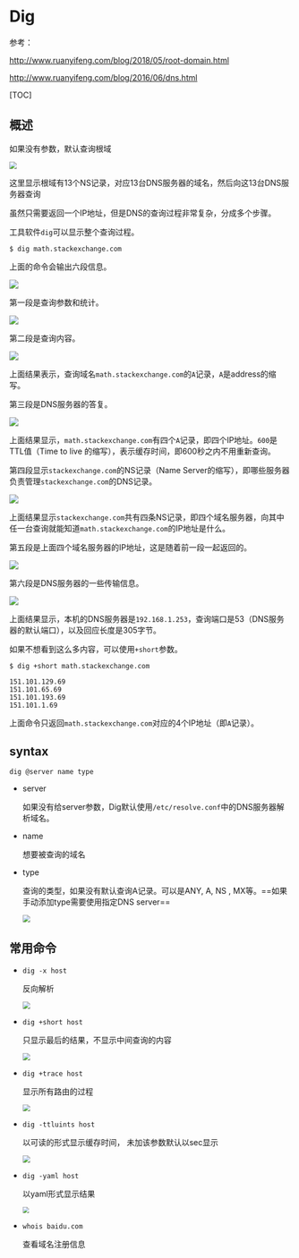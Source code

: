 # Dig

参考：

http://www.ruanyifeng.com/blog/2018/05/root-domain.html

http://www.ruanyifeng.com/blog/2016/06/dns.html

[TOC]

## 概述

如果没有参数，默认查询根域

<img src="..\..\imgs\_Kali\Snipaste_2020-09-01_16-01-04.png" style="zoom:80%;" />

这里显示根域有13个NS记录，对应13台DNS服务器的域名，然后向这13台DNS服务器查询

虽然只需要返回一个IP地址，但是DNS的查询过程非常复杂，分成多个步骤。

工具软件`dig`可以显示整个查询过程。

```shell
$ dig math.stackexchange.com
```

上面的命令会输出六段信息。

<img src="http://www.ruanyifeng.com/blogimg/asset/2016/bg2016061501.png"/>

第一段是查询参数和统计。

<img src="http://www.ruanyifeng.com/blogimg/asset/2016/bg2016061502.png"/>

第二段是查询内容。

<img src="http://www.ruanyifeng.com/blogimg/asset/2016/bg2016061503.png"/>

上面结果表示，查询域名`math.stackexchange.com`的`A`记录，`A`是address的缩写。

第三段是DNS服务器的答复。

<img src="http://www.ruanyifeng.com/blogimg/asset/2016/bg2016061504.png"/>

上面结果显示，`math.stackexchange.com`有四个`A`记录，即四个IP地址。`600`是TTL值（Time to live 的缩写），表示缓存时间，即600秒之内不用重新查询。

第四段显示`stackexchange.com`的NS记录（Name Server的缩写），即哪些服务器负责管理`stackexchange.com`的DNS记录。

<img src="http://www.ruanyifeng.com/blogimg/asset/2016/bg2016061505.png"/>

上面结果显示`stackexchange.com`共有四条NS记录，即四个域名服务器，向其中任一台查询就能知道`math.stackexchange.com`的IP地址是什么。

第五段是上面四个域名服务器的IP地址，这是随着前一段一起返回的。

<img src="http://www.ruanyifeng.com/blogimg/asset/2016/bg2016061506.png"/>

第六段是DNS服务器的一些传输信息。

<img src="http://www.ruanyifeng.com/blogimg/asset/2016/bg2016061514.png"/>

上面结果显示，本机的DNS服务器是`192.168.1.253`，查询端口是53（DNS服务器的默认端口），以及回应长度是305字节。

如果不想看到这么多内容，可以使用`+short`参数。

```shell
$ dig +short math.stackexchange.com

151.101.129.69
151.101.65.69
151.101.193.69
151.101.1.69
```

上面命令只返回`math.stackexchange.com`对应的4个IP地址（即`A`记录）。

## syntax

`dig @server name type`

- server

  如果没有给server参数，Dig默认使用`/etc/resolve.conf`中的DNS服务器解析域名。

- name 

  想要被查询的域名

- type

  查询的类型，如果没有默认查询A记录。可以是ANY, A, NS , MX等。==如果手动添加type需要使用指定DNS server==

  <img src="..\..\imgs\_Kali\Snipaste_2020-09-01_17-26-01.png" style="zoom:80%;" />

## 常用命令

- `dig -x host`

  反向解析

  <img src="..\..\imgs\_Kali\Snipaste_2020-09-01_17-36-12.png" style="zoom:80%;" />

- `dig +short host`

  只显示最后的结果，不显示中间查询的内容

  <img src="..\..\imgs\_Kali\Snipaste_2020-09-01_16-44-38.png" style="zoom:80%;" />

- `dig +trace host`

  显示所有路由的过程

  <img src="..\..\imgs\_Kali\Snipaste_2020-09-01_16-52-04.png" style="zoom:80%;" />

- `dig -ttluints host`

  以可读的形式显示缓存时间， 未加该参数默认以sec显示

  <img src="..\..\imgs\_Kali\Snipaste_2020-09-01_16-53-19.png" style="zoom:80%;" />

- `dig -yaml host`

  以yaml形式显示结果

  <img src="..\..\imgs\_Kali\Snipaste_2020-09-01_16-57-06.png" style="zoom:67%;" />

- `whois baidu.com`

  查看域名注册信息
